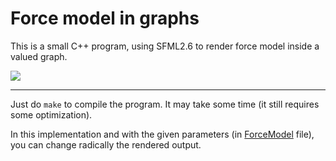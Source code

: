 # Force model in graphs

This is a small C++ program, using SFML2.6 to render force model inside a valued graph.

<img src="./graphs.jpg">

*** 

Just do `make` to compile the program. It may take some time (it still requires some optimization).

In this implementation and with the given parameters (in [ForceModel](./src/ForceModel.cpp) file), you can change radically the rendered output.


